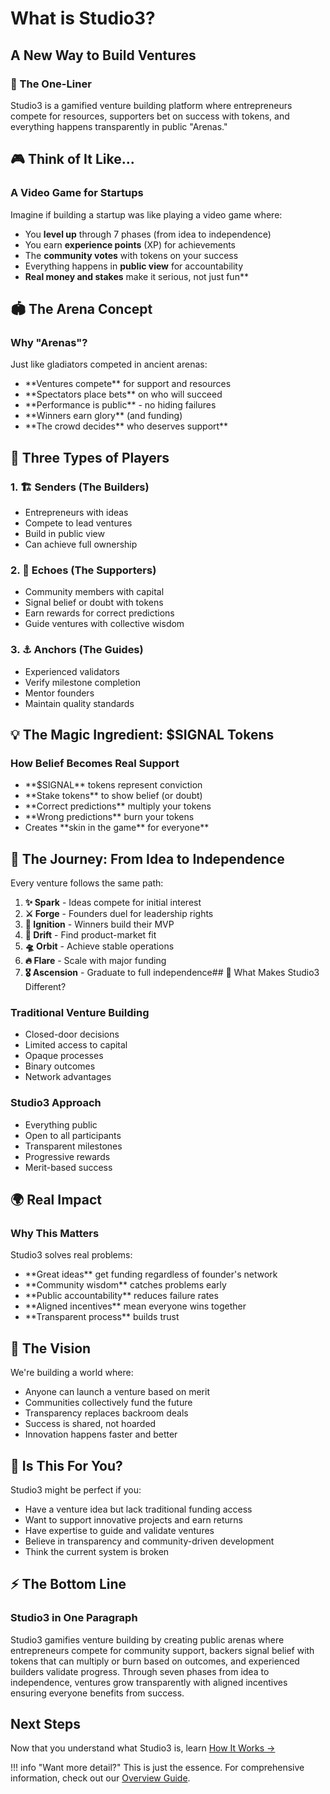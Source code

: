 # What is Studio3?

## A New Way to Build Ventures

<div class="arena-card">

<h3>🌟 The One-Liner</h3>

<p>Studio3 is a gamified venture building platform where entrepreneurs compete for resources, supporters bet on success with tokens, and everything happens transparently in public "Arenas."</p>

</div>

## 🎮 Think of It Like...

### A Video Game for Startups

Imagine if building a startup was like playing a video game where:

- You **level up** through 7 phases (from idea to independence)
- You earn **experience points** (XP) for achievements
- The **community votes** with tokens on your success
- Everything happens in **public view** for accountability
- **Real money and stakes** make it serious, not just fun**

## 🏟️ The Arena Concept

<div class="arena-card">

<h3>Why "Arenas"?</h3>

<p>Just like gladiators competed in ancient arenas:</p>

<ul>
<li>**Ventures compete** for support and resources</li>
<li>**Spectators place bets** on who will succeed</li>
<li>**Performance is public** - no hiding failures</li>
<li>**Winners earn glory** (and funding)</li>
<li>**The crowd decides** who deserves support**</li>
</ul>
</div>

## 👥 Three Types of Players

### 1. 🏗️ Senders (The Builders)
- Entrepreneurs with ideas
- Compete to lead ventures
- Build in public view
- Can achieve full ownership

### 2. 📡 Echoes (The Supporters)
- Community members with capital
- Signal belief or doubt with tokens
- Earn rewards for correct predictions
- Guide ventures with collective wisdom

### 3. ⚓ Anchors (The Guides)
- Experienced validators
- Verify milestone completion
- Mentor founders
- Maintain quality standards

## 💡 The Magic Ingredient: $SIGNAL Tokens

<div class="arena-card">

<h3>How Belief Becomes Real Support</h3>

<ul>
<li>**$SIGNAL** tokens represent conviction</li>
<li>**Stake tokens** to show belief (or doubt)</li>
<li>**Correct predictions** multiply your tokens</li>
<li>**Wrong predictions** burn your tokens</li>
<li>Creates **skin in the game** for everyone**</li>
</ul>
</div>

## 🔄 The Journey: From Idea to Independence

Every venture follows the same path:

1. **✨ Spark** - Ideas compete for initial interest
2. **⚔️ Forge** - Founders duel for leadership rights
3. **🚀 Ignition** - Winners build their MVP
4. **🌊 Drift** - Find product-market fit
5. **🛸 Orbit** - Achieve stable operations
6. **🔥 Flare** - Scale with major funding
7. **🎖️ Ascension** - Graduate to full independence## 🎯 What Makes Studio3 Different?

### Traditional Venture Building
- Closed-door decisions
- Limited access to capital
- Opaque processes
- Binary outcomes
- Network advantages

### Studio3 Approach
- Everything public
- Open to all participants
- Transparent milestones
- Progressive rewards
- Merit-based success

## 🌍 Real Impact

<div class="arena-card">

<h3>Why This Matters</h3>

<p>Studio3 solves real problems:</p>

<ul>
<li>**Great ideas** get funding regardless of founder's network</li>
<li>**Community wisdom** catches problems early</li>
<li>**Public accountability** reduces failure rates</li>
<li>**Aligned incentives** mean everyone wins together</li>
<li>**Transparent process** builds trust</li>
</ul>
</div>

## 🚀 The Vision

We're building a world where:

- Anyone can launch a venture based on merit
- Communities collectively fund the future
- Transparency replaces backroom deals
- Success is shared, not hoarded
- Innovation happens faster and better

## 💭 Is This For You?

Studio3 might be perfect if you:

- Have a venture idea but lack traditional funding access
- Want to support innovative projects and earn returns
- Have expertise to guide and validate ventures
- Believe in transparency and community-driven development
- Think the current system is broken

## ⚡ The Bottom Line

<div class="arena-card">

<h3>Studio3 in One Paragraph</h3>

<p>Studio3 gamifies venture building by creating public arenas where entrepreneurs compete for community support, backers signal belief with tokens that can multiply or burn based on outcomes, and experienced builders validate progress. Through seven phases from idea to independence, ventures grow transparently with aligned incentives ensuring everyone benefits from success.</p>

</div>

## Next Steps

Now that you understand what Studio3 is, learn [How It Works →](how-it-works.md)

!!! info "Want more detail?"
    This is just the essence. For comprehensive information, check out our [Overview Guide](../overview-guide/index.md).